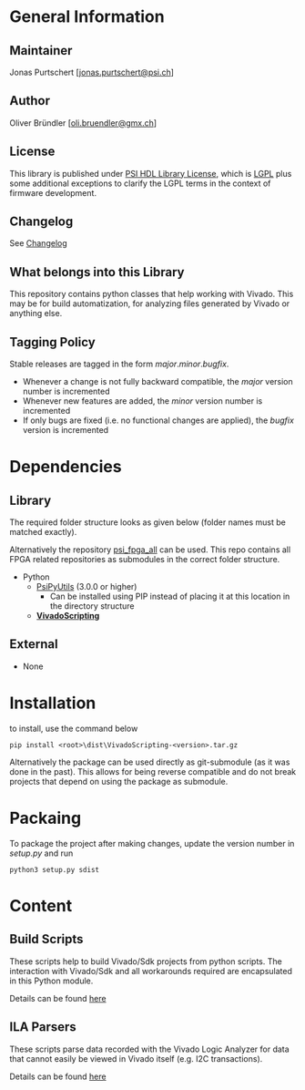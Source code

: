 # General Information

## Maintainer
Jonas Purtschert [jonas.purtschert@psi.ch]

## Author
Oliver Bründler [oli.bruendler@gmx.ch]

## License
This library is published under [PSI HDL Library License](License.txt), which is [LGPL](LGPL2_1.txt) plus some additional exceptions to clarify the LGPL terms in the context of firmware development.

## Changelog
See [Changelog](Changelog.md)

## What belongs into this Library
This repository contains python classes that help working with Vivado. This may be for build automatization, for analyzing files generated by Vivado or anything else.

## Tagging Policy
Stable releases are tagged in the form *major*.*minor*.*bugfix*. 

* Whenever a change is not fully backward compatible, the *major* version number is incremented
* Whenever new features are added, the *minor* version number is incremented
* If only bugs are fixed (i.e. no functional changes are applied), the *bugfix* version is incremented

# Dependencies
## Library
The required folder structure looks as given below (folder names must be matched exactly). 

Alternatively the repository [psi\_fpga\_all](https://github.com/paulscherrerinstitute/psi_fpga_all) can be used. This repo contains all FPGA related repositories as submodules in the correct folder structure.
* Python
  * [PsiPyUtils](https://github.com/paulscherrerinstitute/PsiPyUtils) (3.0.0 or higher)
  	* Can be installed using PIP instead of placing it at this location in the directory structure
  * [**VivadoScripting**](https://github.com/paulscherrerinstitute/VivadoScripting) 

## External
* None

# Installation
to install, use the command below

```
pip install <root>\dist\VivadoScripting-<version>.tar.gz
```

Alternatively the package can be used directly as git-submodule (as it was done in the past). This allows for being reverse compatible and do not break projects that depend on using the package as submodule.

# Packaing
To package the project after making changes, update the version number in *setup.py* and run

```
python3 setup.py sdist
```

# Content

## Build Scripts
These scripts help to build Vivado/Sdk projects from python scripts. The interaction with Vivado/Sdk and all workarounds required are encapsulated in this Python module.

Details can be found [here](BuildScripts/README.md)

## ILA Parsers
These scripts parse data recorded with the Vivado Logic Analyzer for data that cannot easily be viewed in Vivado itself (e.g. I2C transactions).

Details can be found [here](IlaParsers/Readme.md)








 

